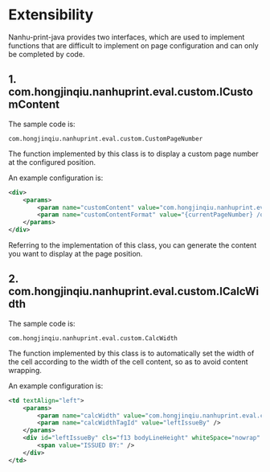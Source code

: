 # Extensibility

Nanhu-print-java provides two interfaces, which are used to implement functions that are difficult to implement on page configuration and can only be completed by code.

## 1. com.hongjinqiu.nanhuprint.eval.custom.ICustomContent

The sample code is:

`com.hongjinqiu.nanhuprint.eval.custom.CustomPageNumber`

The function implemented by this class is to display a custom page number at the configured position.

An example configuration is:

```xml
<div>
    <params>
        <param name="customContent" value="com.hongjinqiu.nanhuprint.eval.custom.CustomPageNumber" />
        <param name="customContentFormat" value="{currentPageNumber} /of/ {totalPageNumber}" />
    </params>
</div>
```

Referring to the implementation of this class, you can generate the content you want to display at the page position.

## 2. com.hongjinqiu.nanhuprint.eval.custom.ICalcWidth

The sample code is:

`com.hongjinqiu.nanhuprint.eval.custom.CalcWidth`

The function implemented by this class is to automatically set the width of the cell according to the width of the cell content, so as to avoid content wrapping.

An example configuration is:

```xml
<td textAlign="left">
    <params>
        <param name="calcWidth" value="com.hongjinqiu.nanhuprint.eval.custom.CalcWidth" />
        <param name="calcWidthTagId" value="leftIssueBy" />
    </params>
    <div id="leftIssueBy" cls="f13 bodyLineHeight" whiteSpace="nowrap" paddingRight="5px" >
        <span value="ISSUED BY:" />
    </div>
</td>
```
